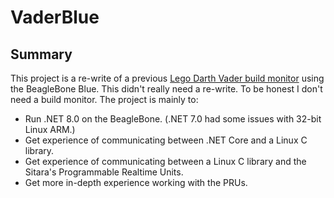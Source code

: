 # VaderBlue
## Summary
This project is a re-write of a previous [Lego Darth Vader build monitor](https://0xfred.wordpress.com/2013/10/29/animated-lego-darth-vader-build-monitor/) using the BeagleBone Blue. This didn't really need a re-write. To be honest I don't need a build monitor. The project is mainly to:
* Run .NET 8.0 on the BeagleBone. (.NET 7.0 had some issues with 32-bit Linux ARM.)
* Get experience of communicating between .NET Core and a Linux C library.
* Get experience of communicating between a Linux C library and the Sitara's Programmable Realtime Units.
* Get more in-depth experience working with the PRUs.